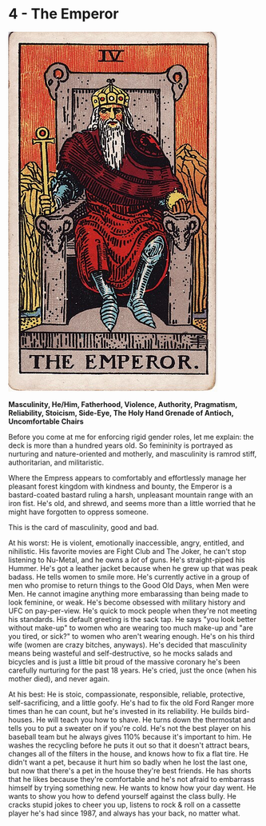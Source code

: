 # 4 - The Emperor

![emperor](../../images/tarot/4-emperor.jpg)

**Masculinity, He/Him, Fatherhood, Violence, Authority, Pragmatism, Reliability, Stoicism, Side-Eye, The Holy Hand Grenade of Antioch, Uncomfortable Chairs**

Before you come at me for enforcing rigid gender roles, let me explain: the deck is more than a hundred years old.
So femininity is portrayed as nurturing and nature-oriented and motherly, and masculinity is ramrod stiff, authoritarian, and militaristic.

Where the Empress appears to comfortably and effortlessly manage her pleasant forest kingdom with kindness and bounty,
the Emperor is a bastard-coated bastard ruling a harsh, unpleasant mountain range with an iron fist.
He's old, and shrewd, and seems more than a little worried that he might have forgotten to oppress someone.

This is the card of masculinity, good and bad.

At his worst: He is violent, emotionally inaccessible, angry, entitled, and nihilistic. His favorite movies are Fight Club and The Joker,
he can't stop listening to Nu-Metal, and he owns a _lot_ of guns. He's straight-piped his Hummer.
He's got a leather jacket because when he grew up that was peak badass.
He tells women to smile more.
He's currently active in a group of men who promise to return things to the Good Old Days, when Men were Men.
He cannot imagine anything more embarassing than being made to look feminine, or weak.
He's become obsessed with military history and UFC on pay-per-view.
He's quick to mock people when they're not meeting his standards. His default greeting is the sack tap.
He says "you look better without make-up" to women who are wearing too much make-up and "are you tired, or sick?" to women who aren't wearing enough.
He's on his third wife (women are crazy bitches, anyways).
He's decided that masculinity means being wasteful and self-destructive, so he mocks salads and bicycles and
is just a little bit proud of the massive coronary he's been carefully nurturing for the past 18 years.
He's cried, just the once (when his mother died), and never again.

At his best: He is stoic, compassionate, responsible, reliable, protective, self-sacrificing, and a little goofy. He's had to fix the old Ford Ranger
more times than he can count, but he's invested in its reliability. He builds bird-houses.
He will teach you how to shave.
He turns down the thermostat and tells you to put a sweater on if you're cold.
He's not the best player on his baseball team but he always gives 110% because it's important to him.
He washes the recycling before he puts it out so that it doesn't attract bears, changes all of the filters in the house,
and knows how to fix a flat tire. He didn't want a pet, because it hurt him so badly when he lost the last one, but now that there's a pet in the
house they're best friends. He has shorts that he likes because they're comfortable and he's not afraid to
embarrass himself by trying something new.
He wants to know how your day went. He wants to show you how to defend yourself against the class bully.
He cracks stupid jokes to cheer you up,
listens to rock & roll on a cassette player he's had since 1987, and always has your back, no matter what.